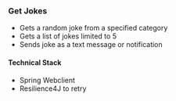 ### Get Jokes

- Gets a random joke from a specified category
- Gets a list of jokes limited to 5
- Sends joke as a text message or notification

#### Technical Stack
- Spring Webclient
- Resilience4J to retry
